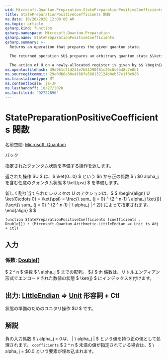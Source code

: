 ```yaml
---
uid: Microsoft.Quantum.Preparation.StatePreparationPositiveCoefficients
title: StatePreparationPositiveCoefficients 関数
ms.date: 10/26/2020 12:00:00 AM
ms.topic: article
qsharp.kind: function
qsharp.namespace: Microsoft.Quantum.Preparation
qsharp.name: StatePreparationPositiveCoefficients
qsharp.summary: >-
  Returns an operation that prepares the given quantum state.

  The returned operation $U$ prepares an arbitrary quantum state $\ket{\psi}$ with positive coefficients $\alpha_j\ge 0$ from the $n$-qubit computational basis state $\ket{0...0}$.

  The action of U on a newly-allocated register is given by $$ \begin{align} U \ket{0\cdots 0} = \ket{\psi} = \frac{\sum_{j=0}^{2^n-1}\alpha_j \ket{j}}{\sqrt{\sum_{j=0}^{2^n-1}|\alpha_j|^2}}. \end{align} $$
ms.openlocfilehash: 39d961c71d231e7b51290f81c20c8c6b48c7e0b1
ms.sourcegitcommit: 29e0d88a30e4166fa580132124b0eb57e1f0e986
ms.translationtype: MT
ms.contentlocale: ja-JP
ms.lasthandoff: 10/27/2020
ms.locfileid: "92722896"
---
```

# <a name="statepreparationpositivecoefficients-function"></a>StatePreparationPositiveCoefficients 関数

名前空間: [Microsoft. Quantum](xref:Microsoft.Quantum.Preparation)

パック [](https://nuget.org/packages/)


指定されたクォンタム状態を準備する操作を返します。

返された操作 $U $ は、$ \ket{0...0} $ という $n から正の係数 $ \ $0 alpha_j を含む任意のクォンタム状態 $ \ket{\psi} $ を準備します。

新しく割り当てられたレジスタの U のアクションは、$ $ \begin{align} U \ket{0\cdots 0} = \ket{\psi} = \frac{\ sum_ {j = 0} ^ {2 ^ n-1} \ alpha_j \ket{j}}{\sqrt{\ sum_ {j = 0} ^ {2 ^ n-1} | \ alpha_j | ^ 2}} によって指定されます。
\end{align} $ $

```qsharp
function StatePreparationPositiveCoefficients (coefficients : Double[]) : (Microsoft.Quantum.Arithmetic.LittleEndian => Unit is Adj + Ctl)
```


## <a name="input"></a>入力

### <a name="coefficients--double"></a>係数: [Double](xref:microsoft.quantum.lang-ref.double)[]

$ 2 ^ n $ 係数 $ \ alpha_j $ までの配列。 $J $ th 係数は、リトルエンディアン形式でエンコードされた数値の状態 $ \ket{j} $ にインデックスを付けます。



## <a name="output--littleendian--unit-adj--ctl"></a>出力: [LittleEndian](xref:Microsoft.Quantum.Arithmetic.LittleEndian) => [Unit](xref:microsoft.quantum.lang-ref.unit) 形容詞 + Ctl

状態の準備のためのユニタリ操作 $U $ です。

## <a name="remarks"></a>解説

負の入力係数 $ \ alpha_j < $0 は、$ | \ alpha_j | $ という値を持つ正の値として処理されます。 `coefficients` $ 2 ^ n $ 未満の値が指定されている場合は、$ \ alpha_j = $0.0 という要素が埋め込まれます。
